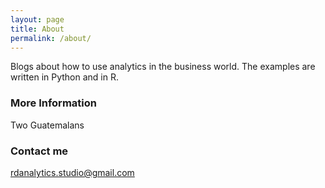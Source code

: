 ```yaml
---
layout: page
title: About
permalink: /about/
---
```


Blogs about how to use analytics in the business world. The examples are written in Python and in R. 

### More Information

Two Guatemalans 

### Contact me

[rdanalytics.studio@gmail.com](mailto:rdanalytics.studio@gmail.com)
